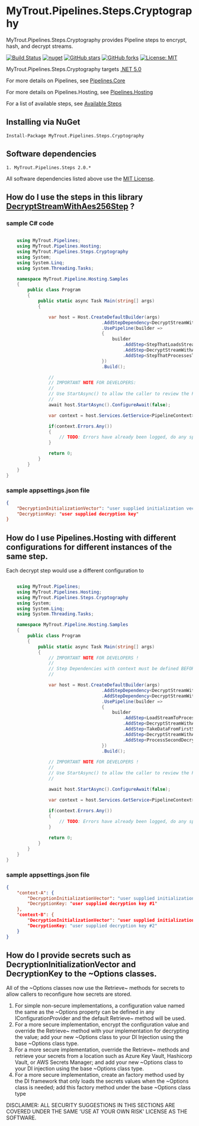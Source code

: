 # MyTrout.Pipelines.Steps.Cryptography

MyTrout.Pipelines.Steps.Cryptography provides Pipeline steps to encrypt, hash, and decrypt streams.

[![Build Status](https://dev.azure.com/mytrout/Pipelines/_apis/build/status/mytrout.Pipelines.Steps.Cryptography?branchName=master)](https://dev.azure.com/mytrout/Pipelines/_build/latest?definitionId=17&branchName=master)
[![nuget](https://buildstats.info/nuget/MyTrout.Pipelines.Steps.Cryptography?includePreReleases=true)](https://www.nuget.org/packages/MyTrout.Pipelines.Steps.Cryptography/)
[![GitHub stars](https://img.shields.io/github/stars/mytrout/Pipelines.svg)](https://github.com/mytrout/Pipelines/stargazers)
[![GitHub forks](https://img.shields.io/github/forks/mytrout/Pipelines.svg)](https://github.com/mytrout/Pipelines/network)
[![License: MIT](https://img.shields.io/github/license/mytrout/Pipelines.svg)](https://licenses.nuget.org/MIT)

MyTrout.Pipelines.Steps.Cryptography targets [.NET 5.0](https://dotnet.microsoft.com/download/dotnet/5.0)

For more details on Pipelines, see [Pipelines.Core](../../Core/README.md)

For more details on Pipelines.Hosting, see [Pipelines.Hosting](../../Hosting/README.md)

For a list of available steps, see [Available Steps](../)

## Installing via NuGet

    Install-Package MyTrout.Pipelines.Steps.Cryptography

## Software dependencies

    1. MyTrout.Pipelines.Steps 2.0.*

All software dependencies listed above use the [MIT License](https://licenses.nuget.org/MIT).

## How do I use the steps in this library [DecryptStreamWithAes256Step](./src/DecryptStreamWithAes256Step.cs) ?

### sample C# code

```csharp

    using MyTrout.Pipelines;
    using MyTrout.Pipelines.Hosting;
    using MyTrout.Pipelines.Steps.Cryptography
    using System;
    using System.Linq;
    using System.Threading.Tasks;

    namespace MyTrout.Pipeline.Hosting.Samples
    {
        public class Program
        {
            public static async Task Main(string[] args)
            {

                var host = Host.CreateDefaultBuilder(args)
                                    .AddStepDependency<DecryptStreamWithAes256Options>()
                                    .UsePipeline(builder => 
                                    {
                                        builder
                                            .AddStep<StepThatLoadsStream>()
                                            .AddStep<DecryptStreamWithAes256Step>()
                                            .AddStep<StepThatProcessesTheStream>();
                                    })
                                    .Build();

                //
                // IMPORTANT NOTE FOR DEVELOPERS:
                // 
                // Use StartAsync() to allow the caller to review the PipelineContext after execution.
                //
                await host.StartAsync().ConfigureAwait(false);

                var context = host.Services.GetService<PipelineContext>();

                if(context.Errors.Any())
                {
                    // TODO: Errors have already been logged, do any special error processing here.
                }

                return 0;
            }
        }
    }
}

```
### sample appsettings.json file

```json
{
    "DecryptionInitializationVector": "user supplied initialization vector",
    "DecryptionKey: "user supplied decryption key"
}
```

## How do I use Pipelines.Hosting with different configurations for different instances of the same step.

Each decrypt step would use a different configuration to 

```csharp

    using MyTrout.Pipelines;
    using MyTrout.Pipelines.Hosting;
    using MyTrout.Pipelines.Steps.Cryptography
    using System;
    using System.Linq;
    using System.Threading.Tasks;

    namespace MyTrout.Pipeline.Hosting.Samples
    {
        public class Program
        {
            public static async Task Main(string[] args)
            {
                // IMPORTANT NOTE FOR DEVELOPERS !
                // 
                // Step Dependencies with context must be defined BEFORE UsePipelines() to load the dependencies correctly.
                //

                var host = Host.CreateDefaultBuilder(args)
                                    .AddStepDependency<DecryptStreamWithAes256Options>("context-A")
                                    .AddStepDependency<DecryptStreamWithAes256Options>("context-B")
                                    .UsePipeline(builder => 
                                    {
                                        builder
                                            .AddStep<LoadStreamToProcess>()
                                            .AddStep<DecryptStreamWithAes256Step>("context-A")
                                            .AddStep<TakeDataFromFirstStreamAndCreateANewStream>()
                                            .AddStep<DecryptStreamWithAes256Step>("context-B")
                                            .AddStep<ProcessSecondDecryptedStream>()
                                    })
                                    .Build();
                
                // IMPORTANT NOTE FOR DEVELOPERS !
                // 
                // Use StartAsync() to allow the caller to review the PipelineContext after execution.
                //

                await host.StartAsync().ConfigureAwait(false);

                var context = host.Services.GetService<PipelineContext>();

                if(context.Errors.Any())
                {
                    // TODO: Errors have already been logged, do any special error processing here.
                }

                return 0;
            }
        }
    }
}
```

### sample appsettings.json file

```json
{
    "context-A": {
        "DecryptionInitializationVector": "user supplied initialization vector #1",
        "DecryptionKey: "user supplied decryption key #1"
    },
    "context-B": {
        "DecryptionInitializationVector": "user supplied initialization vector #2",
        "DecryptionKey: "user supplied decryption key #2"
    }
}
```

## How do I provide secrets such as DecryptionInitializationVector and DecryptionKey to the ~Options classes.

All of the ~Options classes now use the Retrieve~ methods for secrets to allow callers to reconfigure how secrets are stored.

1. For simple non-secure implementations, a configuration value named the same as the ~Options property can be defined in any IConfigurationProvider and the default Retrieve~ method will be used.
2. For a more secure implementation, encrypt the configuration value and override the Retrieve~ method with your implementation for decrypting the value; add your new ~Options class to your DI Injection using the base ~Options class type.
3. For a more secure implementation, override the Retrieve~ methods and retrieve your secrets from a location such as Azure Key Vault, Hashicorp Vault, or AWS Secrets Manager; and add your new ~Options class to your DI injection using the base ~Options class type.
4. For a more secure implementation, create an factory method used by the DI framework that only loads the secrets values when the ~Options class is needed; add this factory method under the base ~Options class type

DISCLAIMER: ALL SECURITY SUGGESTIONS IN THIS SECTIONS ARE COVERED UNDER THE SAME 'USE AT YOUR OWN RISK' LICENSE AS THE SOFTWARE.
